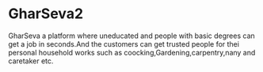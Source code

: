 # GharSeva2
GharSeva a platform where uneducated and people with basic degrees can get a job in seconds.And the customers can get trusted people for thei personal household works such as coocking,Gardening,carpentry,nany and caretaker etc.
